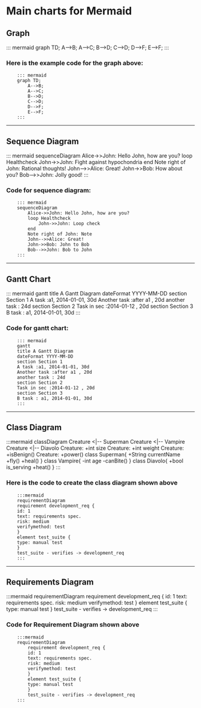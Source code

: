 
# Main charts for Mermaid

## Graph

::: mermaid
graph TD;
    A-->B;
    A-->C;
    B-->D;
    C-->D;
    D-->F;
    E-->F;
:::

### Here is the example code for the graph above:

        ::: mermaid
        graph TD;
            A-->B;
            A-->C;
            B-->D;
            C-->D;
            D-->F;
            E-->F;
        :::

---

## Sequence Diagram

::: mermaid
sequenceDiagram
    Alice->>John: Hello John, how are you?
    loop Healthcheck
        John->>John: Fight against hypochondria
    end
    Note right of John: Rational thoughts!
    John-->>Alice: Great!
    John->>Bob: How about you?
    Bob-->>John: Jolly good!
:::

### Code for sequence diagram:

        ::: mermaid
        sequenceDiagram
            Alice->>John: Hello John, how are you?
            loop Healthcheck
                John->>John: Loop check
            end
            Note right of John: Note
            John-->>Alice: Great!
            John->>Bob: John to Bob
            Bob-->>John: Bob to John
        :::

---

## Gantt Chart

::: mermaid
gantt
title A Gantt Diagram
dateFormat YYYY-MM-DD
section Section 1
A task :a1, 2014-01-01, 30d
Another task :after a1 , 20d
another task : 24d
section Section 2
Task in sec :2014-01-12 , 20d
section Section 3
B task : a1, 2014-01-01, 30d
:::

### Code for gantt chart:

        ::: mermaid
        gantt
        title A Gantt Diagram
        dateFormat YYYY-MM-DD
        section Section 1
        A task :a1, 2014-01-01, 30d
        Another task :after a1 , 20d
        another task : 24d
        section Section 2
        Task in sec :2014-01-12 , 20d
        section Section 3
        B task : a1, 2014-01-01, 30d
        :::

---

## Class Diagram

:::mermaid
classDiagram
    Creature <|-- Superman
    Creature <|-- Vampire
    Creature <|-- Diavolo
    Creature: +int size
    Creature: +int weight
    Creature: +isBenign()
    Creature: +power()
    class Superman{
        +String currentName
        +fly()
        +heal()
    }
    class Vampire{
        -int age
        -canBite()
    }
    class Diavolo{
        +bool is_serving
        +heat()
    }
:::

### Here is the code to create the class diagram shown above

        :::mermaid
        requirementDiagram
        requirement development_req {
        id: 1
        text: requirements spec.
        risk: medium
        verifymethod: test
        }
        element test_suite {
        type: manual test
        }
        test_suite - verifies -> development_req
        :::

---

## Requirements Diagram

:::mermaid
requirementDiagram
    requirement development_req {
    id: 1
    text: requirements spec.
    risk: medium
    verifymethod: test
    }
    element test_suite {
    type: manual test
    }
    test_suite - verifies -> development_req
:::

### Code for Requirement Diagram shown above

        :::mermaid
        requirementDiagram
            requirement development_req {
            id: 1
            text: requirements spec.
            risk: medium
            verifymethod: test
            }
            element test_suite {
            type: manual test
            }
            test_suite - verifies -> development_req
        :::
